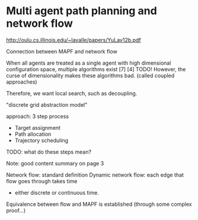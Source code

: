 
# Multi agent path planning and network flow

http://oulu.cs.illinois.edu/~lavalle/papers/YuLav12b.pdf

Connection between MAPF and network flow

When all agents are treated as a single agent with
high dimensional configuration space, multiple algorithms 
exist [7] [4] TODO! However, the curse of dimensionality
makes these algorithms bad. (called coupled approaches)

Therefore, we want local search, such as decoupling.

"discrete grid abstraction model"

approach:
3 step process
* Target assignment
* Path allocation
* Trajectory scheduling

TODO: what do these steps mean?

Note: good content summary on page 3

Network flow: standard definition
Dynamic network flow: each edge that flow goes through takes time   
  - either discrete or continuous time.

Equivalence between flow and MAPF is established (through some complex proof...)














